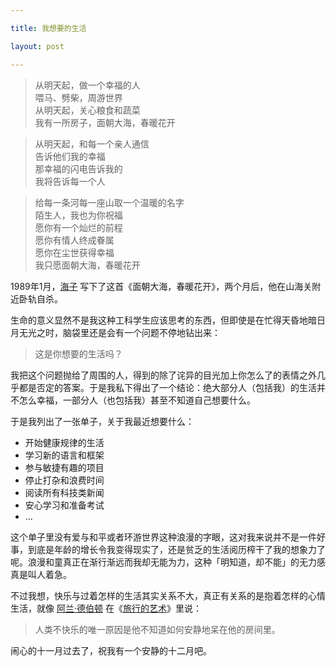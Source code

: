 ```yaml
---

title: 我想要的生活

layout: post

---
```

>从明天起，做一个幸福的人  
喂马、劈柴，周游世界  
从明天起，关心粮食和蔬菜  
我有一所房子，面朝大海，春暖花开

>从明天起，和每一个亲人通信  
告诉他们我的幸福  
那幸福的闪电告诉我的  
我将告诉每一个人

>给每一条河每一座山取一个温暖的名字  
陌生人，我也为你祝福  
愿你有一个灿烂的前程  
愿你有情人终成眷属  
愿你在尘世获得幸福  
我只愿面朝大海，春暖花开  

1989年1月，[海子][1] 写下了这首《面朝大海，春暖花开》，两个月后，他在山海关附近卧轨自杀。

生命的意义显然不是我这种工科学生应该思考的东西，但即使是在忙得天昏地暗日月无光之时，脑袋里还是会有一个问题不停地钻出来：

>这是你想要的生活吗？  

我把这个问题抛给了周围的人，得到的除了诧异的目光加上你怎么了的表情之外几乎都是否定的答案。于是我私下得出了一个结论：绝大部分人（包括我）的生活并不怎么幸福，一部分人（也包括我）甚至不知道自己想要什么。

于是我列出了一张单子，关于我最近想要什么：

* 开始健康规律的生活
* 学习新的语言和框架
* 参与敏捷有趣的项目
* 停止打杂和浪费时间
* 阅读所有科技类新闻
* 安心学习和准备考试
* ...

这个单子里没有爱与和平或者环游世界这种浪漫的字眼，这对我来说并不是一件好事，到底是年龄的增长令我变得现实了，还是贫乏的生活阅历榨干了我的想象力了呢。浪漫和童真正在渐行渐远而我却无能为力，这种「明知道，却不能」的无力感真是叫人着急。

不过我想，快乐与过着怎样的生活其实关系不大，真正有关系的是抱着怎样的心情生活，就像 [阿兰·德伯顿][2] 在《[旅行的艺术][3]》里说：

>人类不快乐的唯一原因是他不知道如何安静地呆在他的房间里。

闹心的十一月过去了，祝我有一个安静的十二月吧。

[1]:http://baike.baidu.com/view/7216.htm
[2]:http://en.wikipedia.org/wiki/Alain_de_Botton
[3]:http://book.douban.com/subject/1056461/